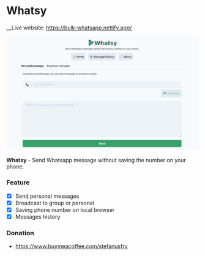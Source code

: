 # Whatsy

__Live website: https://bulk-whatsapp.netlify.app/

![Whatsy homepage](/public/screenshot.png)

__Whatsy__ - Send Whatsapp message without saving the number on your phone. 

### Feature

- [x] Send personal messages
- [x] Broadcast to group or personal
- [x] Saving phone number on local browser
- [x] Messages history

### Donation

- https://www.buymeacoffee.com/stefanusfry
